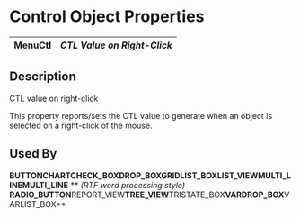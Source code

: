 # Control Object Properties

**MenuCtl** |  **_CTL Value on Right-Click_**  
---|---  
  
## Description

CTL value on right-click

This property reports/sets the CTL value to generate when an object is selected on a right-click of the mouse.

## Used By

**BUTTON****CHART****CHECK_BOX****DROP_BOX****GRID****LIST_BOX****LIST_VIEW****MULTI_LINE****MULTI_LINE** ** _(RTF word processing style)_ ****RADIO_BUTTON****REPORT_VIEW****TREE_VIEW****TRISTATE_BOX****VARDROP_BOX****VARLIST_BOX**
